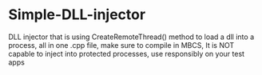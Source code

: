 # Simple-DLL-injector
DLL injector that is using CreateRemoteThread() method to load a dll into a process, all in one .cpp file, make sure to compile in MBCS, It is NOT capable to inject into protected processes, use responsibly on your test apps
